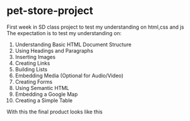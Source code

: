 # pet-store-project
First week in SD class project to test my understanding on html,css and js
 The expectation is to test my understanding on:
  1. Understanding Basic HTML Document Structure
  2. Using Headings and Paragraphs
  3. Inserting Images
  4. Creating Links
  5. Building Lists
  6. Embedding Media (Optional for Audio/Video)
  7. Creating Forms
  8. Using Semantic HTML
  9. Embedding a Google Map
  10. Creating a Simple Table


With this the final product looks like this
